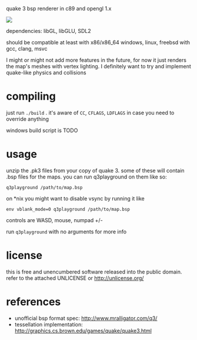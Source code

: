 quake 3 bsp renderer in c89 and opengl 1.x

![](https://i.imgur.com/Ig4hFPQ.gif)

dependencies: libGL, libGLU, SDL2

should be compatible at least with x86/x86\_64 windows, linux, freebsd
with gcc, clang, msvc

I might or might not add more features in the future, for now it just
renders the map's meshes with vertex lighting. I definitely want to
try and implement quake-like physics and collisions

# compiling
just run ```./build``` . it's aware of ```CC```, ```CFLAGS```,
```LDFLAGS``` in case you need to override anything

windows build script is TODO

# usage
unzip the .pk3 files from your copy of quake 3. some of these will
contain .bsp files for the maps. you can run q3playground on them
like so:

```
q3playground /path/to/map.bsp
```

on *nix you might want to disable vsync by running it like

```
env vblank_mode=0 q3playground /path/to/map.bsp
```

controls are WASD, mouse, numpad +/-

run ```q3playground``` with no arguments for more info

# license
this is free and unencumbered software released into the public domain.
refer to the attached UNLICENSE or http://unlicense.org/

# references
* unofficial bsp format spec: http://www.mralligator.com/q3/
* tessellation implementation:
  http://graphics.cs.brown.edu/games/quake/quake3.html
